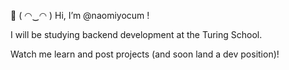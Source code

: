 👋 ( ◠‿◠ ) Hi, I’m @naomiyocum !

I will be studying backend development at the Turing School.

Watch me learn and post projects (and soon land a dev position)!

<!---
naomiyocum/naomiyocum is a ✨ special ✨ repository because its `README.md` (this file) appears on your GitHub profile.
You can click the Preview link to take a look at your changes.
--->
